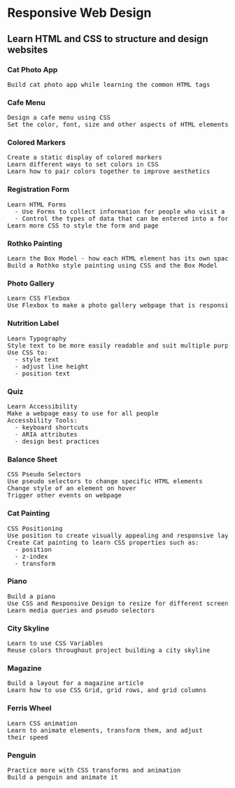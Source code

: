 # Responsive Web Design

## Learn HTML and CSS to structure and design websites

### Cat Photo App
<pre>
Build cat photo app while learning the common HTML tags 
</pre>

### Cafe Menu
<pre>
Design a cafe menu using CSS 
Set the color, font, size and other aspects of HTML elements
</pre>

### Colored Markers
<pre>
Create a static display of colored markers
Learn different ways to set colors in CSS
Learn how to pair colors together to improve aesthetics
</pre>

### Registration Form
<pre>
Learn HTML Forms
  - Use Forms to collect information for people who visit a webpage
  - Control the types of data that can be entered into a form
Learn more CSS to style the form and page
</pre>

### Rothko Painting
<pre>
Learn the Box Model - how each HTML element has its own spacing
Build a Rothko style painting using CSS and the Box Model
</pre>

### Photo Gallery
<pre>
Learn CSS Flexbox
Use Flexbox to make a photo gallery webpage that is responsive to multiple screen sizes
</pre>

### Nutrition Label
<pre>
Learn Typography
Style text to be more easily readable and suit multiple purposes
Use CSS to:
  - style text
  - adjust line height
  - position text
</pre>

### Quiz
<pre>
Learn Accessibility
Make a webpage easy to use for all people
Accessbility Tools:
  - keyboard shortcuts
  - ARIA attributes
  - design best practices
</pre>

### Balance Sheet
<pre>
CSS Pseudo Selectors
Use pseudo selectors to change specific HTML elements
Change style of an element on hover
Trigger other events on webpage
</pre>

### Cat Painting
<pre>
CSS Positioning
Use position to create visually appealing and responsive layouts
Create Cat painting to learn CSS properties such as:
  - position
  - z-index
  - transform
</pre>

### Piano
<pre>
Build a piano
Use CSS and Responsive Design to resize for different screens
Learn media queries and pseudo selectors
</pre>

### City Skyline
<pre>
Learn to use CSS Variables
Reuse colors throughout project building a city skyline
</pre>

### Magazine
<pre>
Build a layout for a magazine article
Learn how to use CSS Grid, grid rows, and grid columns
</pre>

### Ferris Wheel
<pre>
Learn CSS animation
Learn to animate elements, transform them, and adjust 
their speed
</pre>

### Penguin
<pre>
Practice more with CSS transforms and animation
Build a penguin and animate it
</pre>

